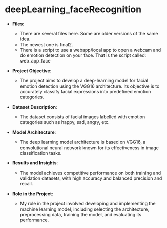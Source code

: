 # deepLearning_faceRecognition

- **Files**:
  - There are several files here. Some are older versions of the same idea. 
  - The newest one is final2.
  - There is a script to use a webapp/local app to open a webcam and do emotion detection on your face. That is the script called: web_app_face

- **Project Objective**:
  - The project aims to develop a deep-learning model for facial emotion detection using the VGG16 architecture. Its objective is to accurately classify facial expressions into predefined emotion categories.

- **Dataset Description**:
  - The dataset consists of facial images labelled with emotion categories such as happy, sad, angry, etc.

- **Model Architecture**:
  - The deep learning model architecture is based on VGG16, a convolutional neural network known for its effectiveness in image classification tasks.

- **Results and Insights**:
  - The model achieves competitive performance on both training and validation datasets, with high accuracy and balanced precision and recall.

- **Role in the Project**:
  - My role in the project involved developing and implementing the machine learning model, including selecting the architecture, preprocessing data, training the model, and evaluating its performance.
